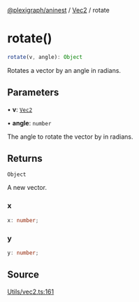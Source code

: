 [@plexigraph/aninest](../../index.md) / [Vec2](../index.md) / rotate

# rotate()

```ts
rotate(v, angle): Object
```

Rotates a vector by an angle in radians.

## Parameters

• **v**: [`Vec2`](../type-aliases/Vec2.md)

• **angle**: `number`

The angle to rotate the vector by in radians.

## Returns

`Object`

A new vector.

### x

```ts
x: number;
```

### y

```ts
y: number;
```

## Source

[Utils/vec2.ts:161](https://github.com/plexigraph/aninest/blob/6d904f7/src/Utils/vec2.ts#L161)
